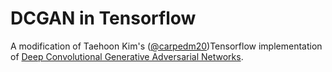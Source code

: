 # DCGAN in Tensorflow

A modification of Taehoon Kim's ([@carpedm20](http://carpedm20.github.io/))Tensorflow implementation of [Deep Convolutional Generative Adversarial Networks](http://arxiv.org/abs/1511.06434).



